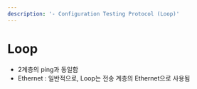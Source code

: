 ```yaml
---
description: '- Configuration Testing Protocol (Loop)'
---
```


# Loop

* 2계층의 ping과 동일함&#x20;
* Ethernet : 일반적으로, Loop는 전송 계층의 Ethernet으로 사용됨&#x20;







